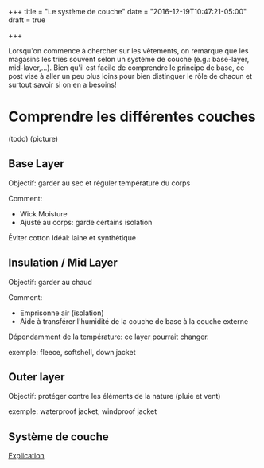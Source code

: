 +++
title = "Le système de couche"
date = "2016-12-19T10:47:21-05:00"
draft = true

+++

Lorsqu'on commence à chercher sur les vêtements, on remarque que les magasins les tries souvent selon un système 
de couche (e.g.: base-layer, mid-laver,...). Bien qu'il est facile de comprendre le principe de base, ce post
vise à aller un peu plus loins pour bien distinguer le rôle de chacun et surtout savoir si on en a besoins!


<!--more--> 


# Comprendre les différentes couches

(todo)
(picture)

## Base Layer

Objectif: garder au sec et réguler température du corps

Comment:
  * Wick Moisture
  * Ajusté au corps: garde certains isolation

Éviter cotton
Idéal: laine et synthétique


## Insulation / Mid Layer

Objectif: garder au chaud 

Comment: 
  * Emprisonne air (isolation)
  * Aide à transférer l'humidité de la couche de base à la couche externe

Dépendamment de la température: ce layer pourrait changer.

exemple: fleece, softshell, down jacket

## Outer layer

Objectif: protéger contre les éléments de la nature (pluie et vent)


exemple: waterproof jacket, windproof jacket


## Système de couche

[Explication](http://www.gooutdoors.co.uk/expert-advice/layering-system-guide)